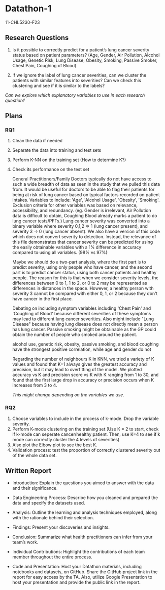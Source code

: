 # Datathon-1
11-CHL5230-F23

## Research Questions

1. Is it possible to correctly predict for a patient’s lung cancer severity status based on patient parameters? (Age, Gender, Air Pollution, Alcohol Usage, Genetic Risk, Lung Disease, Obesity, Smoking, Passive Smoker, Chest Pain, Coughing of Blood)

2. If we ignore the label of lung cancer severities, can we cluster the patients with similar features into severities? Can we check this clustering and see if it is similar to the labels?

*Can we explore which explanatory variables to use in each research question?*

## Plans

### RQ1
1. Clean the data if needed
2. Separate the data into training and test sets
3. Perform K-NN on the training set (How to determine K?)
4. Check its performance on the test set

   General Practitioners/Family Doctors typically do not have access to such a wide breadth of data as seen in the study that we pulled this data from. It would be useful for doctors to be able to flag their patients for being at risk of lung cancer based on typical factors recorded on patient intakes. Variables to include: 'Age', 'Alcohol Usage', 'Obesity', 'Smoking'. Exclusion criteria for other variables was based on relevance, accessibility, and redundancy. (eg. Gender is irrelevant, Air Pollution data is difficult to obtain, Coughing Blood already marks a patient to do lung cancer tests/PFTs.) Lung cancer severity was converted into a binary variable where severity 0,1,2 => 1 (lung cancer present), and severity 3 => 0 (lung cancer absent). We also have a version of this code which does not convert severity to detection. Instead, the relevance of this file demonstrates that cancer severity can be predicted for using the easily obtainable variables with a 1% difference in accuracy compared to using all variables. (98% vs 97%)

   Maybe we should do a two-part analysis, where the first part is to predict severity, using only people who have cancer, and the second part is to predict cancer status, using both cancer patients and healthy people. The reason for this is that when we consider severity levels, the differences between 0 to 1, 1 to 2, or 0 to 2 may be represented as differences in distances in the space. However, a healthy person with severity 3 cannot be compared with either 0, 1, or 2 because they don't have cancer in the first place.

   Debating on including symptom variables including 'Chest Pain' and 'Coughing of Blood' because different severities of these symptoms may lead to different lung cancer severities. Also might include "Lung Disease" because having lung disease does not directly mean a person has lung cancer. Passive smoking might be obtainable as the GP could obtain the number of people who smoked around the patient.

   alcohol use, genetic risk, obesity, passive smoking, and blood coughing have the strongest positive correlation, while age and gender do not

   Regarding the number of neighbours K in KNN, we tried a variety of K values and found that K=1 always gives the greatest accuracy and precision, but it may lead to overfitting of the model. We plotted accuracy vs K and precision score vs K with K ranging from 1 to 30, and found that the first large drop in accuracy or precision occurs when K increases from 3 to 4.

   *This might change depending on the variables we use.*

### RQ2
1. Choose variables to include in the process of k-mode. Drop the variable severity.
2. Perform K-mode clustering on the training set (Use K = 2 to start, check if k-mode can seperate cancer/healthy patient. Then, use K=4 to see if k mode can correctly cluster the 4 levels of severities)
3. Also plot the Elbow plot to see the best K.
4. Validation process: test the proportion of correctly clustered severity out of the whole data set.



## Written Report

- Introduction: Explain the questions you aimed to answer with the data and their significance.

- Data Engineering Process: Describe how you cleaned and prepared the data and specify the datasets used.

- Analysis: Outline the learning and analysis techniques employed, along with the rationale behind their selection.

- Findings: Present your discoveries and insights.

- Conclusion: Summarize what health practitioners can infer from your team’s work.

- Individual Contributions: Highlight the contributions of each team member throughout the entire process.

- Code and Presentation: Host your Datathon materials, including notebooks and datasets, on GitHub. Share the GitHub project link in the report for easy access by the TA. Also, utilize Google Presentation to host your presentation and provide the public link in the report.

